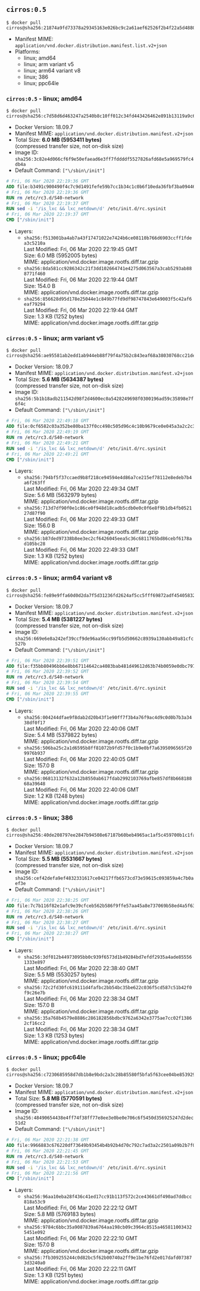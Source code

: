 ## `cirros:0.5`

```console
$ docker pull cirros@sha256:21874a9fd73378a29345163e026bc9c2a61aef62526f2b4f22a5d488059970f6
```

-	Manifest MIME: `application/vnd.docker.distribution.manifest.list.v2+json`
-	Platforms:
	-	linux; amd64
	-	linux; arm variant v5
	-	linux; arm64 variant v8
	-	linux; 386
	-	linux; ppc64le

### `cirros:0.5` - linux; amd64

```console
$ docker pull cirros@sha256:c7d58d6d463247a2540b8c10ff012c34fd443426462e891b13119a9c66dfd28a
```

-	Docker Version: 18.09.7
-	Manifest MIME: `application/vnd.docker.distribution.manifest.v2+json`
-	Total Size: **6.0 MB (5953411 bytes)**  
	(compressed transfer size, not on-disk size)
-	Image ID: `sha256:3c82e4d066cf6f9e50efaead6e3ff7fddddf5527826afd68e5a969579fc4db4a`
-	Default Command: `["\/sbin\/init"]`

```dockerfile
# Fri, 06 Mar 2020 22:19:36 GMT
ADD file:b3491c900490f4c7c9d1491fefe59b7cc1b34c1c0b6f10eda36fbf3ba0944642 in / 
# Fri, 06 Mar 2020 22:19:36 GMT
RUN rm /etc/rc3.d/S40-network
# Fri, 06 Mar 2020 22:19:37 GMT
RUN sed -i '/is_lxc && lxc_netdown/d' /etc/init.d/rc.sysinit
# Fri, 06 Mar 2020 22:19:37 GMT
CMD ["/sbin/init"]
```

-	Layers:
	-	`sha256:f513001ba4ab7a43f17471022e7424b6ce08110b766d6903ccff1fdea3c5210a`  
		Last Modified: Fri, 06 Mar 2020 22:19:45 GMT  
		Size: 6.0 MB (5952005 bytes)  
		MIME: application/vnd.docker.image.rootfs.diff.tar.gzip
	-	`sha256:8da581cc9286342c21f3dd102664741e4275d063567a3cab5293ab888771f460`  
		Last Modified: Fri, 06 Mar 2020 22:19:44 GMT  
		Size: 154.0 B  
		MIME: application/vnd.docker.image.rootfs.diff.tar.gzip
	-	`sha256:856628d95d178e25044e1c849b77fd9df98747843e649003f5c42af6eaf79294`  
		Last Modified: Fri, 06 Mar 2020 22:19:44 GMT  
		Size: 1.3 KB (1252 bytes)  
		MIME: application/vnd.docker.image.rootfs.diff.tar.gzip

### `cirros:0.5` - linux; arm variant v5

```console
$ docker pull cirros@sha256:ae95581ab2edd1ab944eb88f79f4a75b2c843eaf68a38030768cc21de62f278b
```

-	Docker Version: 18.09.7
-	Manifest MIME: `application/vnd.docker.distribution.manifest.v2+json`
-	Total Size: **5.6 MB (5634387 bytes)**  
	(compressed transfer size, not on-disk size)
-	Image ID: `sha256:5b1b18adb211542d98f2d4600ec0a5428249698f0300196ad59c35898e7f6f4c`
-	Default Command: `["\/sbin\/init"]`

```dockerfile
# Fri, 06 Mar 2020 22:49:18 GMT
ADD file:0cf6582c03a352be80ba137f0cc498c505d96c4c10b9679ce0e045a3a2c2c313 in / 
# Fri, 06 Mar 2020 22:49:19 GMT
RUN rm /etc/rc3.d/S40-network
# Fri, 06 Mar 2020 22:49:21 GMT
RUN sed -i '/is_lxc && lxc_netdown/d' /etc/init.d/rc.sysinit
# Fri, 06 Mar 2020 22:49:21 GMT
CMD ["/sbin/init"]
```

-	Layers:
	-	`sha256:794bf5f37ccaed9b8f218ce94594e4d86a7ce215ef78112e8edeb7b4a6f263ff`  
		Last Modified: Fri, 06 Mar 2020 22:49:34 GMT  
		Size: 5.6 MB (5632979 bytes)  
		MIME: application/vnd.docker.image.rootfs.diff.tar.gzip
	-	`sha256:713d7df90f0e1c86ce0f948d18cadb5cdb0e0c0f6e8f9b1db4fb052127d87f90`  
		Last Modified: Fri, 06 Mar 2020 22:49:33 GMT  
		Size: 156.0 B  
		MIME: application/vnd.docker.image.rootfs.diff.tar.gzip
	-	`sha256:b87ded97338b8ee3ec2cf6426045eea5c36c6811765bd86cebf6178ad105bc28`  
		Last Modified: Fri, 06 Mar 2020 22:49:33 GMT  
		Size: 1.3 KB (1252 bytes)  
		MIME: application/vnd.docker.image.rootfs.diff.tar.gzip

### `cirros:0.5` - linux; arm64 variant v8

```console
$ docker pull cirros@sha256:fe89e9ffa60d0d2da7f5d31236fd2624af5cc5fff69872adf45405832b90a9ff
```

-	Docker Version: 18.09.7
-	Manifest MIME: `application/vnd.docker.distribution.manifest.v2+json`
-	Total Size: **5.4 MB (5381227 bytes)**  
	(compressed transfer size, not on-disk size)
-	Image ID: `sha256:669e6e8a242ef39ccf9de96aa56cc99fb5d50662c8939a130abb49a81cfc527b`
-	Default Command: `["\/sbin\/init"]`

```dockerfile
# Fri, 06 Mar 2020 22:39:51 GMT
ADD file:f35bb80496bb6e8bb67114642ca4083bab481d49612d63b74b0059e0dbc79729 in / 
# Fri, 06 Mar 2020 22:39:52 GMT
RUN rm /etc/rc3.d/S40-network
# Fri, 06 Mar 2020 22:39:54 GMT
RUN sed -i '/is_lxc && lxc_netdown/d' /etc/init.d/rc.sysinit
# Fri, 06 Mar 2020 22:39:55 GMT
CMD ["/sbin/init"]
```

-	Layers:
	-	`sha256:004244dfae9f8dab2d20b43f1e90ff7f3b4a76f9ac4d9c0d0b7b3a3438df0f17`  
		Last Modified: Fri, 06 Mar 2020 22:40:06 GMT  
		Size: 5.4 MB (5379822 bytes)  
		MIME: application/vnd.docker.image.rootfs.diff.tar.gzip
	-	`sha256:506ba25c2a1d6595b8ff81072b9fd57f0c1b9e0bf7a6395096565f209976b937`  
		Last Modified: Fri, 06 Mar 2020 22:40:05 GMT  
		Size: 157.0 B  
		MIME: application/vnd.docker.image.rootfs.diff.tar.gzip
	-	`sha256:06813132f632a12b8550ab617fdab2992103769afbe857df8b66818868a39648`  
		Last Modified: Fri, 06 Mar 2020 22:40:06 GMT  
		Size: 1.2 KB (1248 bytes)  
		MIME: application/vnd.docker.image.rootfs.diff.tar.gzip

### `cirros:0.5` - linux; 386

```console
$ docker pull cirros@sha256:40de208797ee2847b94508e67187b60beb4965ac1af5c459700b1c1fab5ca30a
```

-	Docker Version: 18.09.7
-	Manifest MIME: `application/vnd.docker.distribution.manifest.v2+json`
-	Total Size: **5.5 MB (5531667 bytes)**  
	(compressed transfer size, not on-disk size)
-	Image ID: `sha256:cef42defa9ef4832331617ce04217ffb6573cd73e59615c093859a4c7b0aef3e`
-	Default Command: `["\/sbin\/init"]`

```dockerfile
# Fri, 06 Mar 2020 22:38:25 GMT
ADD file:7c7b116f82e1afc9e39cfceb562b586f9ffe57aa45a8e737069b58ed4a5f63e8 in / 
# Fri, 06 Mar 2020 22:38:26 GMT
RUN rm /etc/rc3.d/S40-network
# Fri, 06 Mar 2020 22:38:27 GMT
RUN sed -i '/is_lxc && lxc_netdown/d' /etc/init.d/rc.sysinit
# Fri, 06 Mar 2020 22:38:27 GMT
CMD ["/sbin/init"]
```

-	Layers:
	-	`sha256:3df012b44973095bb0c939f6573d1b49284bd7efdf2935a4ade855561333e897`  
		Last Modified: Fri, 06 Mar 2020 22:38:40 GMT  
		Size: 5.5 MB (5530257 bytes)  
		MIME: application/vnd.docker.image.rootfs.diff.tar.gzip
	-	`sha256:72c2fd30fc619111d4fafbc2bb54bc35be622c036f5cd587c51b42f0f9c26e7b`  
		Last Modified: Fri, 06 Mar 2020 22:38:34 GMT  
		Size: 157.0 B  
		MIME: application/vnd.docker.image.rootfs.diff.tar.gzip
	-	`sha256:35a768b4579e8886c286182856bdbc9762a6342e3775ae7cc02f13862cf16cc2`  
		Last Modified: Fri, 06 Mar 2020 22:38:34 GMT  
		Size: 1.3 KB (1253 bytes)  
		MIME: application/vnd.docker.image.rootfs.diff.tar.gzip

### `cirros:0.5` - linux; ppc64le

```console
$ docker pull cirros@sha256:c7230685958d7db1b8e9bdc2a3c28b85580f5bfa5f63cee04be853929b9f0413
```

-	Docker Version: 18.09.7
-	Manifest MIME: `application/vnd.docker.distribution.manifest.v2+json`
-	Total Size: **5.8 MB (5770591 bytes)**  
	(compressed transfer size, not on-disk size)
-	Image ID: `sha256:48490654438e4ff74f38ff77e8ee3e0be0e706c6f5450d356925247d2dec51d2`
-	Default Command: `["\/sbin\/init"]`

```dockerfile
# Fri, 06 Mar 2020 22:21:38 GMT
ADD file:9966883c676220df73649b93454b4b92b4d70c792c7ad3a2c2501a09b2b7f0aa in / 
# Fri, 06 Mar 2020 22:21:45 GMT
RUN rm /etc/rc3.d/S40-network
# Fri, 06 Mar 2020 22:21:53 GMT
RUN sed -i '/is_lxc && lxc_netdown/d' /etc/init.d/rc.sysinit
# Fri, 06 Mar 2020 22:21:56 GMT
CMD ["/sbin/init"]
```

-	Layers:
	-	`sha256:96aa10eba28f436c41ed17cc91b113f572c2ce43661df490ad7ddbcc818a53c9`  
		Last Modified: Fri, 06 Mar 2020 22:22:12 GMT  
		Size: 5.8 MB (5769183 bytes)  
		MIME: application/vnd.docker.image.rootfs.diff.tar.gzip
	-	`sha256:9784c6bbc35a9087839a6764aa198cb09c3964c8515a4658110034325451e092`  
		Last Modified: Fri, 06 Mar 2020 22:22:10 GMT  
		Size: 157.0 B  
		MIME: application/vnd.docker.image.rootfs.diff.tar.gzip
	-	`sha256:7fb309255244c0d82bc5f62b00740a2ff9e1be76fd2e017dafd073873d3240a0`  
		Last Modified: Fri, 06 Mar 2020 22:22:11 GMT  
		Size: 1.3 KB (1251 bytes)  
		MIME: application/vnd.docker.image.rootfs.diff.tar.gzip
